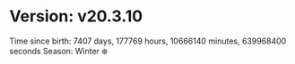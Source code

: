 # Version: v20.3.10
Time since birth: 7407 days, 177769 hours, 10666140 minutes, 639968400 seconds
Season: Winter ❄️
